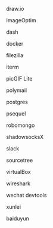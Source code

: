 draw.io

ImageOptim

dash

docker

filezilla

iterm

picGIF Lite

polymail

postgres

psequel

robomongo

shadowsocksX

slack

sourcetree

virtualBox

wireshark

wechat devtools

xunlei

baiduyun

